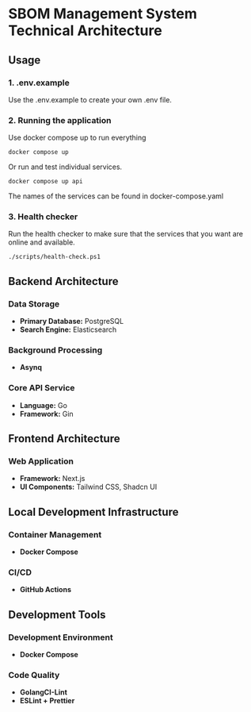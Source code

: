 # SBOM Management System Technical Architecture

## Usage
### 1. .env.example
Use the .env.example to create your own .env file.
### 2. Running the application
Use docker compose up to run everything
```
docker compose up
```
Or run and test individual services.
```
docker compose up api
```
The names of the services can be found in docker-compose.yaml
### 3. Health checker
Run the health checker to make sure that the services that you want are online and available.
```
./scripts/health-check.ps1
```

## Backend Architecture
### Data Storage
- **Primary Database:** PostgreSQL
- **Search Engine:** Elasticsearch

### Background Processing
- **Asynq**

### Core API Service
- **Language:** Go
- **Framework:** Gin

## Frontend Architecture
### Web Application
- **Framework:** Next.js
- **UI Components:** Tailwind CSS, Shadcn UI

## Local Development Infrastructure
### Container Management
- **Docker Compose**

### CI/CD
- **GitHub Actions**

## Development Tools
### Development Environment
- **Docker Compose**

### Code Quality
- **GolangCI-Lint**
- **ESLint + Prettier**
